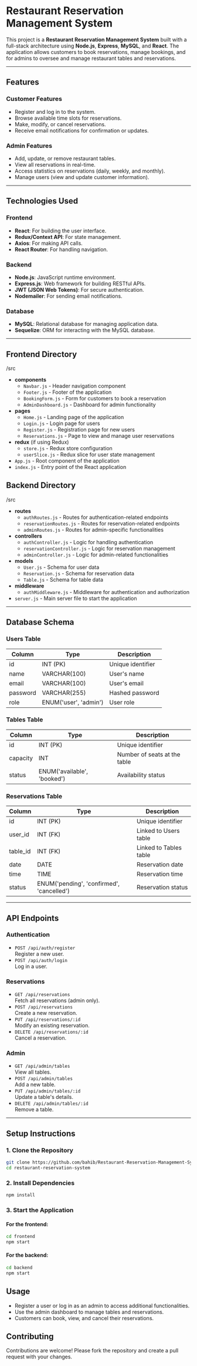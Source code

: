 # Restaurant Reservation Management System

This project is a **Restaurant Reservation Management System** built with a full-stack architecture using **Node.js**, **Express**, **MySQL**, and **React**. The application allows customers to book reservations, manage bookings, and for admins to oversee and manage restaurant tables and reservations.

---

## **Features**

### **Customer Features**
- Register and log in to the system.
- Browse available time slots for reservations.
- Make, modify, or cancel reservations.
- Receive email notifications for confirmation or updates.

### **Admin Features**
- Add, update, or remove restaurant tables.
- View all reservations in real-time.
- Access statistics on reservations (daily, weekly, and monthly).
- Manage users (view and update customer information).

---

## **Technologies Used**

### **Frontend**
- **React**: For building the user interface.
- **Redux/Context API**: For state management.
- **Axios**: For making API calls.
- **React Router**: For handling navigation.

### **Backend**
- **Node.js**: JavaScript runtime environment.
- **Express.js**: Web framework for building RESTful APIs.
- **JWT (JSON Web Tokens)**: For secure authentication.
- **Nodemailer**: For sending email notifications.

### **Database**
- **MySQL**: Relational database for managing application data.
- **Sequelize**: ORM for interacting with the MySQL database.

---

## **Frontend Directory**

/src
  - **components**
    - `Navbar.js` - Header navigation component
    - `Footer.js` - Footer of the application
    - `BookingForm.js` - Form for customers to book a reservation
    - `AdminDashboard.js` - Dashboard for admin functionality
  - **pages**
    - `Home.js` - Landing page of the application
    - `Login.js` - Login page for users
    - `Register.js` - Registration page for new users
    - `Reservations.js` - Page to view and manage user reservations
  - **redux** (if using Redux)
    - `store.js` - Redux store configuration
    - `userSlice.js` - Redux slice for user state management
  - `App.js` - Root component of the application
  - `index.js` - Entry point of the React application

## **Backend Directory**

/src
  - **routes**
    - `authRoutes.js` - Routes for authentication-related endpoints
    - `reservationRoutes.js` - Routes for reservation-related endpoints
    - `adminRoutes.js` - Routes for admin-specific functionalities
  - **controllers**
    - `authController.js` - Logic for handling authentication
    - `reservationController.js` - Logic for reservation management
    - `adminController.js` - Logic for admin-related functionalities
  - **models**
    - `User.js` - Schema for user data
    - `Reservation.js` - Schema for reservation data
    - `Table.js` - Schema for table data
  - **middleware**
    - `authMiddleware.js` - Middleware for authentication and authorization
  - `server.js` - Main server file to start the application

---

## **Database Schema**

### **Users Table**
| Column    | Type                    | Description                 |
|-----------|-------------------------|-----------------------------|
| id        | INT (PK)                | Unique identifier           |
| name      | VARCHAR(100)            | User's name                 |
| email     | VARCHAR(100)            | User's email                |
| password  | VARCHAR(255)            | Hashed password             |
| role      | ENUM('user', 'admin')   | User role                   |

### **Tables Table**
| Column    | Type                    | Description                 |
|-----------|-------------------------|-----------------------------|
| id        | INT (PK)                | Unique identifier           |
| capacity  | INT                     | Number of seats at the table|
| status    | ENUM('available', 'booked') | Availability status    |

### **Reservations Table**
| Column    | Type                    | Description                 |
|-----------|-------------------------|-----------------------------|
| id        | INT (PK)                | Unique identifier           |
| user_id   | INT (FK)                | Linked to Users table       |
| table_id  | INT (FK)                | Linked to Tables table      |
| date      | DATE                    | Reservation date            |
| time      | TIME                    | Reservation time            |
| status    | ENUM('pending', 'confirmed', 'cancelled') | Reservation status |

---

## **API Endpoints**

### **Authentication**
- `POST /api/auth/register`  
  Register a new user.
- `POST /api/auth/login`  
  Log in a user.

### **Reservations**
- `GET /api/reservations`  
  Fetch all reservations (admin only).
- `POST /api/reservations`  
  Create a new reservation.
- `PUT /api/reservations/:id`  
  Modify an existing reservation.
- `DELETE /api/reservations/:id`  
  Cancel a reservation.

### **Admin**
- `GET /api/admin/tables`  
  View all tables.
- `POST /api/admin/tables`  
  Add a new table.
- `PUT /api/admin/tables/:id`  
  Update a table's details.
- `DELETE /api/admin/tables/:id`  
  Remove a table.

---

## **Setup Instructions**

### **1. Clone the Repository**
```bash
git clone https://github.com/bahib/Restaurant-Reservation-Management-System.git
cd restaurant-reservation-system

```


### **2. Install Dependencies**
```bash
npm install

```
### **3. Start the Application**
#### For the **frontend**:
```bash
cd frontend
npm start
```
#### For the **backend**:
```bash
cd backend
npm start

```
## **Usage**
- Register a user or log in as an admin to access additional functionalities.
- Use the admin dashboard to manage tables and reservations.
- Customers can book, view, and cancel their reservations.

## **Contributing**
Contributions are welcome! Please fork the repository and create a pull request with your changes.
